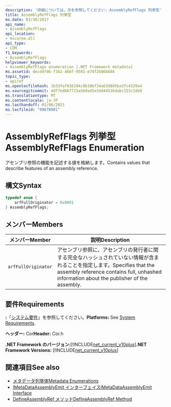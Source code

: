 ```yaml
---
description: '詳細については、次を参照してください: AssemblyRefFlags 列挙型'
title: AssemblyRefFlags 列挙型
ms.date: 03/30/2017
api_name:
- AssemblyRefFlags
api_location:
- mscoree.dll
api_type:
- COM
f1_keywords:
- AssemblyRefFlags
helpviewer_keywords:
- AssemblyRefFlags enumeration [.NET Framework metadata]
ms.assetid: decd4f46-f3b2-466f-9501-e74f2b86b846
topic_type:
- apiref
ms.openlocfilehash: 1b33faf816194c8b386f34a63d885ba37c4329a4
ms.sourcegitcommit: ddf7edb67715a5b9a45e3dd44536dabc153c1de0
ms.translationtype: MT
ms.contentlocale: ja-JP
ms.lasthandoff: 02/06/2021
ms.locfileid: "99678901"
---
```

# <a name="assemblyrefflags-enumeration"></a><span data-ttu-id="012ea-103">AssemblyRefFlags 列挙型</span><span class="sxs-lookup"><span data-stu-id="012ea-103">AssemblyRefFlags Enumeration</span></span>

<span data-ttu-id="012ea-104">アセンブリ参照の機能を記述する値を格納します。</span><span class="sxs-lookup"><span data-stu-id="012ea-104">Contains values that describe features of an assembly reference.</span></span>  
  
## <a name="syntax"></a><span data-ttu-id="012ea-105">構文</span><span class="sxs-lookup"><span data-stu-id="012ea-105">Syntax</span></span>  
  
```cpp  
typedef enum {  
    arfFullOriginator = 0x0001  
} AssemblyRefFlags;  
```  
  
## <a name="members"></a><span data-ttu-id="012ea-106">メンバー</span><span class="sxs-lookup"><span data-stu-id="012ea-106">Members</span></span>  
  
|<span data-ttu-id="012ea-107">メンバー</span><span class="sxs-lookup"><span data-stu-id="012ea-107">Member</span></span>|<span data-ttu-id="012ea-108">説明</span><span class="sxs-lookup"><span data-stu-id="012ea-108">Description</span></span>|  
|------------|-----------------|  
|`arfFullOriginator`|<span data-ttu-id="012ea-109">アセンブリ参照に、アセンブリの発行者に関する完全なハッシュされていない情報が含まれることを指定します。</span><span class="sxs-lookup"><span data-stu-id="012ea-109">Specifies that the assembly reference contains full, unhashed information about the publisher of the assembly.</span></span>|  
  
## <a name="requirements"></a><span data-ttu-id="012ea-110">要件</span><span class="sxs-lookup"><span data-stu-id="012ea-110">Requirements</span></span>  

 <span data-ttu-id="012ea-111">**:**「[システム要件](../../get-started/system-requirements.md)」を参照してください。</span><span class="sxs-lookup"><span data-stu-id="012ea-111">**Platforms:** See [System Requirements](../../get-started/system-requirements.md).</span></span>  
  
 <span data-ttu-id="012ea-112">**ヘッダー:** Cor</span><span class="sxs-lookup"><span data-stu-id="012ea-112">**Header:** Cor.h</span></span>  
  
 <span data-ttu-id="012ea-113">**.NET Framework のバージョン:**[!INCLUDE[net_current_v10plus](../../../../includes/net-current-v10plus-md.md)]</span><span class="sxs-lookup"><span data-stu-id="012ea-113">**.NET Framework Versions:** [!INCLUDE[net_current_v10plus](../../../../includes/net-current-v10plus-md.md)]</span></span>  
  
## <a name="see-also"></a><span data-ttu-id="012ea-114">関連項目</span><span class="sxs-lookup"><span data-stu-id="012ea-114">See also</span></span>

- [<span data-ttu-id="012ea-115">メタデータ列挙体</span><span class="sxs-lookup"><span data-stu-id="012ea-115">Metadata Enumerations</span></span>](metadata-enumerations.md)
- [<span data-ttu-id="012ea-116">IMetaDataAssemblyEmit インターフェイス</span><span class="sxs-lookup"><span data-stu-id="012ea-116">IMetaDataAssemblyEmit Interface</span></span>](imetadataassemblyemit-interface.md)
- [<span data-ttu-id="012ea-117">DefineAssemblyRef メソッド</span><span class="sxs-lookup"><span data-stu-id="012ea-117">DefineAssemblyRef Method</span></span>](imetadataassemblyemit-defineassemblyref-method.md)
